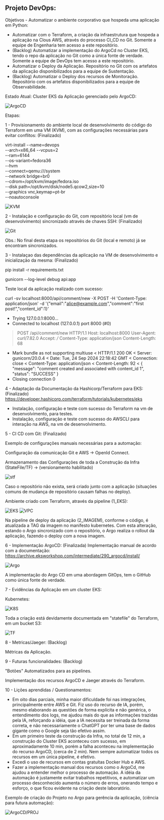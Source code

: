 <H2>Projeto DevOps:</H2>



Objetivos - Automatizar o ambiente corporativo que hospeda uma aplicação em Python:

 - Automatizar com o Terraform, a criação da infraestrutura que hospeda a aplicação na Clous AWS, através do processo CI_CD no Git.
   Somente a equipe de Engenharia tem acesso a este repositório.
 - (Backlog) Automatizar a implementação do ArgoCd no Cluster EKS, tendo o repo da aplicação no Git como a única fonte de verdade. 
   Somente a equipe de DevOps tem acesso a este repositório.
 - Automatizar o Deploy da Aplicação.
   Repositório no Git com os artefatos da aplicação disponibilizados para a equipe de Sustentação.
 - (Backlog) Automatizar o Deploy dos recursos de Monitoração. 
   Repositório com os artefatos disponibilizados para a equipe de Observabilidade.

Estado Atual:
 Cluster EKS da Aplicação gerenciado pelo ArgoCD:

<img src="https://github.com/carina-pereira-devops/devops/blob/cda45bff905bbf3e7d0e2d6ad750e487296080f1/imagens/resultado_final.png" alt="ArgoCD">



Etapas:



1 - Provisionamento do ambiente local de desenvolvimento do código do Terraform em uma VM (KVM), com as configurações necessárias para evitar conflitos: (Finalizado)

virt-install --name=devops \
             --arch=x86_64 --vcpus=2 \
             --ram=6144 \
             --os-variant=fedora36 \
             --hvm \
             --connect=qemu:///system \
             --network bridge=br0 \
             --cdrom=/opt/kvm/image/fedora.iso \
             --disk path=/opt/kvm/disk/node5.qcow2,size=10 \
             --graphics vnc,keymap=pt-br \
             --noautoconsole

<img src="https://github.com/carina-pereira-devops/devops/blob/b5b6931fdd8f8742b2c3dd1bdb434a14355e5db1/imagens/virtmng.png" alt="KVM">



2 - Instalação e configuração do Git, com repositório local (vm de desenvolvimento) sincronizado através de chaves SSH: (Finalizado)

<img src="https://github.com/carina-pereira-devops/devops/blob/3fe9e249c8982657a2f14960176f986758c47629/imagens/git.png" alt="Git">

Obs.: No final desta etapa os repositórios do Git (local e remoto) já se encontram sincronizados.



3 - Instalaçao das dependências da aplicação na VM de desenvolvimento e inicialização da mesma: (Finalizado)

pip install -r requirements.txt

gunicorn --log-level debug api:app


Teste local da aplicação realizado com sucesso:

curl -sv localhost:8000/api/comment/new -X POST -H 'Content-Type: application/json' -d '{"email":"alice@example.com","comment":"first post!","content_id":1}'
*   Trying 127.0.0.1:8000...
* Connected to localhost (127.0.0.1) port 8000 (#0)
> POST /api/comment/new HTTP/1.1
> Host: localhost:8000
> User-Agent: curl/7.82.0
> Accept: */*
> Content-Type: application/json
> Content-Length: 68
> 
* Mark bundle as not supporting multiuse
< HTTP/1.1 200 OK
< Server: gunicorn/20.0.4
< Date: Tue, 24 Sep 2024 22:18:42 GMT
< Connection: close
< Content-Type: application/json
< Content-Length: 92
< 
{
  "message": "comment created and associated with content_id 1", 
  "status": "SUCCESS"
}
* Closing connection 0



4 - Adaptação da Documentação da Hashicorp/Terraform para EKS: (Finalizado)
https://developer.hashicorp.com/terraform/tutorials/kubernetes/eks 

- Instalação, configuração e teste com sucesso do Terraform na vm de desenvolvimento, para testes.
- Instalação, configuração e teste com sucesso do AWSCLI para interação na AWS, na vm de desenvolvimento.



5 - CI CD com Git: (Finalizado)

Exemplo de configurações manuais necessárias para a automação:

Configuração da comunicação Git e AWS -> OpenId Connect.

Armazenamento das Configurações de toda a Construção da Infra (StateFile/TF) -> (versionamento habilitado)

<img src="https://github.com/carina-pereira-devops/devops/blob/3fe9e249c8982657a2f14960176f986758c47629/imagens/stf.png" alt="stf">

Caso o repositório  não exista, será criado junto com a aplicação (situações comuns de mudança de repositório causam falhas no deploy).

Ambiente criado com Terraform, através da pipeline (1_EKS):

<img src="https://github.com/carina-pereira-devops/devops/blob/3fe9e249c8982657a2f14960176f986758c47629/imagens/eks.png" alt="EKS">

<img src="https://github.com/carina-pereira-devops/devops/blob/3fe9e249c8982657a2f14960176f986758c47629/imagens/vpc.png" alt="VPC">

Na pipeline de deploy da aplicação (2_IMAGEM), conforme o código, é atualizada a TAG da imagem no manifesto kubernetes. 
Com esta alteração, estando o Argo sincronizado com o repositório, o Argo realiza o rollout da aplicação, fazendo o deploy com a nova imagem.



6 - Implementação ArgoCD:  (Finalizada)
Implementação manual de acordo com a documentação: 
https://archive.eksworkshop.com/intermediate/290_argocd/install/

<img src="https://github.com/carina-pereira-devops/devops/blob/3fe9e249c8982657a2f14960176f986758c47629/imagens/doc.png" alt="Argo">

A implementação do Argo CD em uma abordagem GitOps, tem o GitHub como única fonte de verdade.



7 - Evidências da Aplicação em um cluster EKS:

Kubernetes:

<img src="https://github.com/carina-pereira-devops/devops/blob/9dfa14b57d236dfe7ebd71cb402cb871ad2f2415/imagens/k8s.png" alt="K8S">

Toda a criação está devidamente documentada em "statefile" do Terraform, em um bucket S3:

<img src="https://github.com/carina-pereira-devops/devops/blob/3fe9e249c8982657a2f14960176f986758c47629/imagens/stf2.png" alt="TF">



8 - Metricas/Jaeger: (Backlog) 

Métricas da Aplicação.



9 - Futuras funcionalidades: (Backlog) 

"Botões" Automatizados para as pipelines.

Implementação dos recursos ArgoCD e Jaeger através do Terraform.



10 - Lições aprendidas / Questionamentos:

- Em oito dias parciais, minha maior dificuldade foi nas integrações, principalmente entre AWS e Git. Fiz uso do recurso de IA, porém, mesmo elaborando as questões de forma explícita e não genérica, o entendimento dos logs, me ajudou mais do que as informações trazidas pela IA, reforçando a idéia, que a IA necessita ser treinada da forma correta, e não necessariamente o ChatGPT por ter uma base de dados gigante como o Google seja tão efetivo assim.
- Em um primeiro teste da construção da Infra, no total de 12 min, a construção do Cluster EKS aconteceu com sucesso, em aproximadamente 10 min, porém a falha aconteceu na implementação do recurso ArgoCD, (cerca de 2 min). Nem sempre automatizar todos os recursos em um única pipeline, é efetivo.
- Excedi o uso de recursos em contas gratuítas Docker Hub e AWS.
- Fazer a implementação manual dos recursos como o ArgoCd, me ajudou a entender melhor o processo de automação. A idéia da automação é justamente evitar trabalhos repetitivos, e automatizar um processo desconhecido aumenta o número de erros, onerando tempo e esforço, o que ficou evidente na criação deste laboratório.

Exemplo de criação do Projeto no Argo para gerência da aplicação, (ciência para futura automação):

<img src="https://github.com/carina-pereira-devops/devops/blob/3fe9e249c8982657a2f14960176f986758c47629/imagens/estudar.png" alt="ArgoCD/PROJ">



